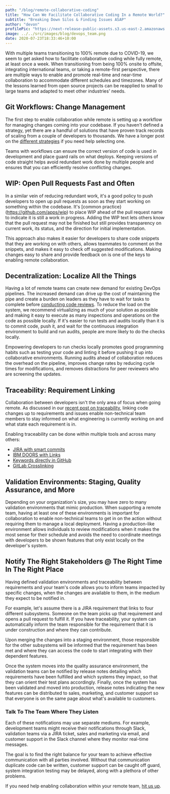 ```yaml
---
path: "/blog/remote-collaborative-coding"
title: "How Can We Facilitate Collaborative Coding In a Remote World?"
subtitle: "Breaking Down Silos & Finding Issues ASAP"
author: "devon"
profilePic: "https://next-release-public-assets.s3.us-east-2.amazonaws.com/devon_profile_pic.png"
image: ../../src/images/blog/devops_team.png
date: 2020-07-23T18:33:46+10:00
---
```


With multiple teams transitioning to 100% remote due to COVID-19, we
seem to get asked how to facilitate collaborative coding while fully
remote, at least once a week. When transitioning from being 100% onsite
to offsite, integrating international teams, or taking a remote-first
perspective, there are multiple ways to enable and promote real-time and
near-time collaboration to accommodate different schedules and timezones.
Many of the lessons learned from open source projects can be reapplied to
small to large teams and adapted to meet other industries' needs.

## Git Workflows: Change Management

The first step to enable collaboration while remote is setting up a
workflow for managing changes coming into your codebase. If you haven't
defined a strategy, yet there are a handful of solutions that have proven
track records of scaling from a couple of developers to thousands. We have
a longer post on the [different strategies](https://www.nextrelease.io/blog/release_strategies)
if you need help selecting one.

Teams with workflows can ensure the correct version of code is used in
development and place guard rails on what deploys. Keeping versions of
code straight helps avoid redundant work done by multiple people and
ensures that you can efficiently resolve conflicting changes.

## WIP: Open Pull Requests Fast and Often

In a similar vein of reducing redundant work, it's a good policy to push
developers to open up pull requests as soon as they start working on
something within the codebase. It's
[common practice}(https://github.com/apps/wip) to place WIP ahead
of the pull request name to indicate it is still a work in progress.
Adding the WIP text lets others know that the pull request may not be
finished but still provides transparency on current work, its status,
and the direction for initial implementation.

This approach also makes it easier for developers to share code snippets
that they are working on with others, allows teammates to comment on the
snippets, and makes it easy to check off suggested modifications. Making
changes easy to share and provide feedback on is one of the keys to
enabling remote collaboration.

## Decentralization: Localize All the Things

Having a lot of remote teams can create new demand for existing DevOps
pipelines. The increased demand can drive up the cost of maintaining the
pipe and create a burden on leaders as they have to wait for tasks to
complete before [conducting code reviews](https://www.nextrelease.io/blog/reviewing-pull-requests).
To reduce the load on the system,
we recommend virtualizing as much of your solution as possible and making
it easy to execute as many inspections and operations on the code as
possible locally. If it's easier to run tests and audits locally than
it is to commit code, push it, and wait for the continuous integration
environment to build and run audits, people are more likely to do the
checks locally.

Empowering developers to run checks locally promotes good programming
habits such as testing your code and linting it before pushing it up
into collaborative environments. Running audits ahead of collaboration
reduces the overhead on the pipeline, improves change rates by reducing
cycle times for modifications, and removes distractions for peer reviewers
who are screening the updates.

## Traceability: Requirement Linking

Collaboration between developers isn't the only area of focus when going
remote. As discussed in our [recent post on traceability](https://www.nextrelease.io/blog/devops-traceability),
linking code changes up to requirements and issues enable non-technical team members
to stay informed on what engineering is currently working on and what
state each requirement is in.

Enabling traceability can be done within multiple tools and across many
others:

-   [JIRA with smart commits](https://confluence.atlassian.com/fisheye/using-smart-commits-960155400.html)
-   [IBM DOORS with Links](https://www.ibm.com/support/knowledgecenter/en/SSYQBZ_9.6.0/com.ibm.doors.requirements.doc/topics/c_abouttraceability.html)
-   [Keywords directly in GitHub](https://docs.github.com/en/enterprise/2.16/user/github/managing-your-work-on-github/closing-issues-using-keywords)
-   [GitLab Crosslinking](https://about.gitlab.com/blog/2016/03/08/gitlab-tutorial-its-all-connected/)

## Validation Environments: Staging, Quality Assurance, and More

Depending on your organization's size, you may have zero to many
validation environments that mimic production. When supporting a
remote team, having at least one of these environments is important
for collaboration to enable non-technical teams to get in on the
action without requiring them to manage a local deployment. Having a
production-like environment allows individuals to review modifications
when it makes the most sense for their schedule and avoids the need
to coordinate meetings with developers to be shown features that
only exist locally on the developer's system.

## Notify The Right Stakeholders @ The Right Time In The Right Place

Having defined validation environments and traceability between
requirements and your team's code allows you to inform teams impacted by
specific changes, when the changes are available to them, in the medium
they expect to be notified in.

For example, let's assume there is a JIRA requirement that links to four
different subsystems. Someone on the team picks up that requirement and
opens a pull request to fulfill it. If you have traceability, your system
can automatically inform the team responsible for the requirement that it
is under construction and where they can contribute.

Upon merging the changes into a staging environment, those responsible for
the other subsystems will be informed that the requirement has been met and
where they can access the code to start integrating with their dependent
features.

Once the system moves into the quality assurance environment, the
validation teams can be notified by release notes detailing which
requirements have been fulfilled and which systems they impact, so
that they can orient their test plans accordingly. Finally, once the
system has been validated and moved into production, release notes
indicating the new features can be distributed to sales, marketing,
and customer support so that everyone is on the same page about what's
available to customers.

### Talk To The Team Where They Listen

Each of these notifications may use separate mediums. For example,
development teams might receive their notifications through Slack,
validation teams via a JIRA ticket, sales and marketing via email, and
customer support in the Slack channel where they monitor real-time
messages.

The goal is to find the right balance for your team to achieve effective
communication with all parties involved. Without that communication
duplicate code can be written, customer support can be caught off guard,
system integration testing may be delayed, along with a plethora of other
problems.

If you need help enabling collaboration within your remote team,
[hit us up](https://www.nextrelease.io/contact).
